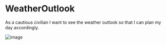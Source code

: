 # WeatherOutlook
As a cautious civilian I want to see the weather outlook so that I can plan my day accordingly.



![image](https://user-images.githubusercontent.com/107423626/195505400-8a6db4f7-8772-430e-829b-7bf036ec549a.png)
